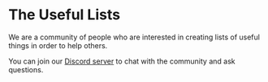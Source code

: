 # The Useful Lists

We are a community of people who are interested in creating lists of useful things in order to help others.

You can join our [Discord server](https://discord.gg/dNuaxu3Wpz) to chat with the community and ask questions.
